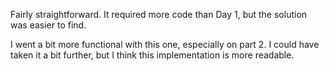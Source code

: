 Fairly straightforward. It required more code than Day 1, but the solution was easier to find.

I went a bit more functional with this one, especially on part 2. I could have taken it a bit further, but I think this implementation is more readable.

